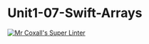 # Unit1-07-Swift-Arrays
[![Mr Coxall's Super Linter](https://github.com/ICS4U-Programming-AlexanderM/Unit1-07-Swift-Arrays/workflows/Mr%20Coxall's%20Super%20Linter/badge.svg)](https://github.com/ICS4U-Programming-AlexanderM/Unit1-07-Swift-Arrays/actions/)
